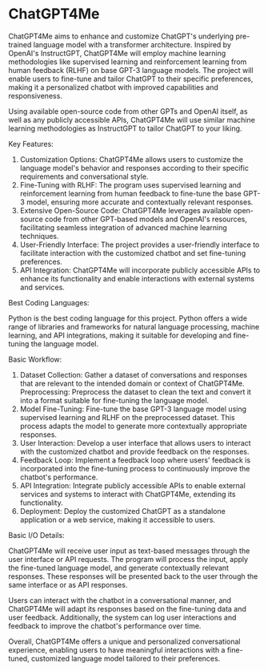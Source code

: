 # ChatGPT4Me

ChatGPT4Me aims to enhance and customize ChatGPT's underlying pre-trained language model with a transformer architecture. Inspired by OpenAI's InstructGPT, ChatGPT4Me will employ machine learning methodologies like supervised learning and reinforcement learning from human feedback (RLHF) on base GPT-3 language models. The project will enable users to fine-tune and tailor ChatGPT to their specific preferences, making it a personalized chatbot with improved capabilities and responsiveness.

Using available open-source code from other GPTs and OpenAI itself, as well as any publicly accessible APIs, ChatGPT4Me will use similar machine learning methodologies as InstructGPT to tailor ChatGPT to your liking.


Key Features:
1. Customization Options: ChatGPT4Me allows users to customize the language model's behavior and responses according to their specific requirements and conversational style.
2. Fine-Tuning with RLHF: The program uses supervised learning and reinforcement learning from human feedback to fine-tune the base GPT-3 model, ensuring more accurate and contextually relevant responses.
3. Extensive Open-Source Code: ChatGPT4Me leverages available open-source code from other GPT-based models and OpenAI's resources, facilitating seamless integration of advanced machine learning techniques.
4. User-Friendly Interface: The project provides a user-friendly interface to facilitate interaction with the customized chatbot and set fine-tuning preferences.
5. API Integration: ChatGPT4Me will incorporate publicly accessible APIs to enhance its functionality and enable interactions with external systems and services.


Best Coding Languages:

Python is the best coding language for this project. Python offers a wide range of libraries and frameworks for natural language processing, machine learning, and API integrations, making it suitable for developing and fine-tuning the language model.


Basic Workflow:
1. Dataset Collection: Gather a dataset of conversations and responses that are relevant to the intended domain or context of ChatGPT4Me.
Preprocessing: Preprocess the dataset to clean the text and convert it into a format suitable for fine-tuning the language model.
2. Model Fine-Tuning: Fine-tune the base GPT-3 language model using supervised learning and RLHF on the preprocessed dataset. This process adapts the model to generate more contextually appropriate responses.
3. User Interaction: Develop a user interface that allows users to interact with the customized chatbot and provide feedback on the responses.
4. Feedback Loop: Implement a feedback loop where users' feedback is incorporated into the fine-tuning process to continuously improve the chatbot's performance.
5. API Integration: Integrate publicly accessible APIs to enable external services and systems to interact with ChatGPT4Me, extending its functionality.
6. Deployment: Deploy the customized ChatGPT as a standalone application or a web service, making it accessible to users.


Basic I/O Details:

ChatGPT4Me will receive user input as text-based messages through the user interface or API requests. The program will process the input, apply the fine-tuned language model, and generate contextually relevant responses. These responses will be presented back to the user through the same interface or as API responses.

Users can interact with the chatbot in a conversational manner, and ChatGPT4Me will adapt its responses based on the fine-tuning data and user feedback. Additionally, the system can log user interactions and feedback to improve the chatbot's performance over time.


Overall, ChatGPT4Me offers a unique and personalized conversational experience, enabling users to have meaningful interactions with a fine-tuned, customized language model tailored to their preferences.
